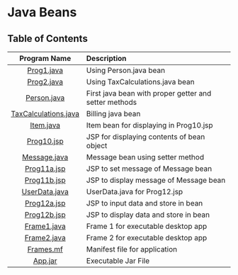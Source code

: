# Java Beans

## Table of Contents

| Program Name                     | Description                          |
| :-----------------------------:  | :--------------------------------    |
|[Prog1.java](Prog1.java)  |Using Person.java bean|
|[Prog2.java](Prog2.java)  |Using TaxCalculations.java bean|
|[Person.java](Person.java)|First java bean with proper getter and setter methods|
|[TaxCalculations.java](TaxCalculations.java)|Billing java bean|
|[Item.java](Item.java)|Item bean for displaying in Prog10.jsp|
|[Prog10.jsp](Prog10.jsp)|JSP for displaying contents of bean object|
|[Message.java](Message.java)|Message bean using setter method|
|[Prog11a.jsp](Prog11a.jsp)|JSP to set message of Message bean|
|[Prog11b.jsp](Prog11b.jsp)|JSP to display message of Message bean|
|[UserData.java](UserData.java)|UserData.java for Prog12.jsp|
|[Prog12a.jsp](Prog12a.jsp)|JSP to input data and store in bean|
|[Prog12b.jsp](Prog12b.jsp)|JSP to display data and store in bean|
|[Frame1.java](Frame1.java)|Frame 1 for executable desktop app|
|[Frame2.java](Frame2.java)|Frame 2 for executable desktop app|
|[Frames.mf](Frames.mf)|Manifest file for application|
|[App.jar](App.jar)|Executable Jar File|